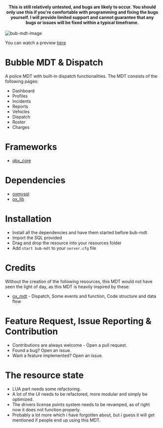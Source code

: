 <h4 style="text-align: center;">This is still relatively untested, and bugs are likely to occur. You should only use this if you're comfortable with programming and fixing the bugs yourself. I will provide limited support and cannot guarantee that any bugs or issues will be fixed within a typical timeframe.</h4>

<img src="https://r2.fivemanage.com/s64hZD0G9WtYHbURWCuSc/5106eb971eee6ed4dd8d5e9196ccf9fe.png" alt="bub-mdt-image" />

You can watch a preview [here](https://streamable.com/m91u9u)

# Bubble MDT & Dispatch

A police MDT with built-in dispatch functionalities. The MDT consists of the following pages:

- Dashboard
- Profiles
- Incidents
- Reports
- Vehicles
- Dispatch
- Roster
- Charges

# Frameworks

- [qbx_core](https://github.com/Qbox-project/qbx_core)

# Dependencies

- [oxmysql](https://github.com/overextended/oxmysql)
- [ox_lib](https://github.com/overextended/ox_lib)

# Installation

- Install all the dependencies and have them started before bub-mdt
- Import the SQL provided
- Drag and drop the resource into your resources folder
- Add `start bub-mdt` to your `server.cfg` file

# Credits

Without the creation of the following resources, this MDT would not have seen the light of day, as this MDT is heavily inspired by these:

- [ox_mdt](https://github.com/overextended/ox_mdt) - Dispatch, Some events and function, Code structure and data flow

# Feature Request, Issue Reporting & Contribution

- Contributions are always welcome - Open a pull request.
- Found a bug? Open an issue.
- Want a feature implemented? Open an issue.

# The resource state

- LUA part needs some refactoring.
- A lot of the UI needs to be refactored, more modular and simply be optimized.
- The drivers license points system needs to be revamped, as of right now it does not function properly.
- Probably a lot more which i have forgotten about, but i guess it will get mentioned if people end up using this MDT.
